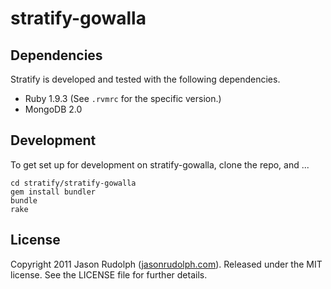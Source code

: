 # stratify-gowalla

## Dependencies

Stratify is developed and tested with the following dependencies.

* Ruby 1.9.3 (See `.rvmrc` for the specific version.)
* MongoDB 2.0

## Development

To get set up for development on stratify-gowalla, clone the repo, and ...

    cd stratify/stratify-gowalla
    gem install bundler
    bundle
    rake

## License

Copyright 2011 Jason Rudolph ([jasonrudolph.com](http://jasonrudolph.com)). Released under the MIT license. See the LICENSE file for further details.
